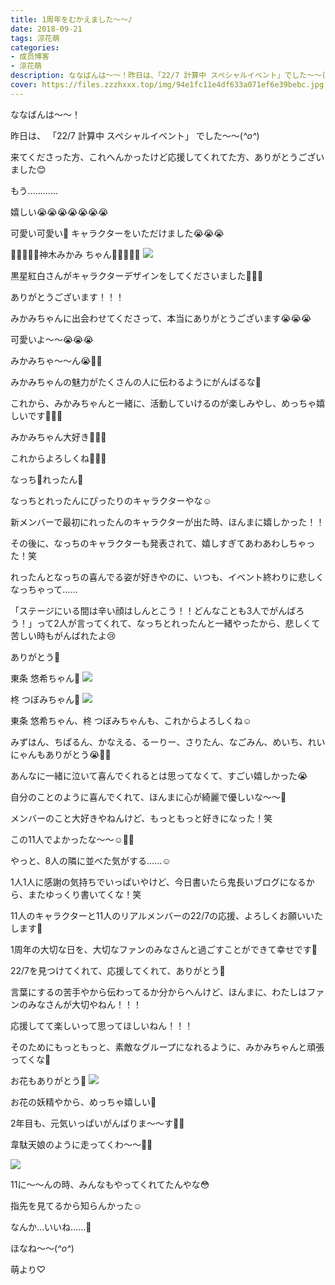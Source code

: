 ```yaml
---
title: 1周年をむかえました〜〜♪
date: 2018-09-21
tags: 涼花萌
categories: 
- 成员博客
- 涼花萌
description: ななばんは〜〜！昨日は、「22/7 計算中 スペシャルイベント」でした〜〜(*^o^*)来てくださった方、これへんかったけど応援してくれてた方、ありがとうございました😊...
cover: https://files.zzzhxxx.top/img/94e1fc11e4df633a071ef6e39bebc.jpg 
---
```







ななばんは〜〜！




昨日は、
「22/7 計算中 スペシャルイベント」
でした〜〜(*^o^*)




来てくださった方、これへんかったけど応援してくれてた方、ありがとうございました😊









もう…………



嬉しい😭😭😭😭😭😭😭






可愛い可愛い💓
キャラクターをいただけました😭😭😭






💓💓💓💓💓神木みかみ ちゃん💓💓💓💓💓
![](https://files.zzzhxxx.top/img/94e1fc11e4df633a071ef6e39bebc.jpg)




黒星紅白さんがキャラクターデザインをしてくださいました💓💓💓



ありがとうございます！！！



みかみちゃんに出会わせてくださって、本当にありがとうございます😭😭😭










可愛いよ〜〜😭😭😭

みかみちゃ〜〜ん😭💓💓


みかみちゃんの魅力がたくさんの人に伝わるようにがんばるな💓




これから、みかみちゃんと一緒に、活動していけるのが楽しみやし、めっちゃ嬉しいです💓💓💓




みかみちゃん大好き💓💓💓



これからよろしくね💓💓💓









なっち💓れったん💓

なっちとれったんにぴったりのキャラクターやな☺️


新メンバーで最初にれったんのキャラクターが出た時、ほんまに嬉しかった！！


その後に、なっちのキャラクターも発表されて、嬉しすぎてあわあわしちゃった！笑





れったんとなっちの喜んでる姿が好きやのに、いつも、イベント終わりに悲しくなっちゃって……



「ステージにいる間は辛い顔はしんとこう！！どんなことも3人でがんばろう！」って2人が言ってくれて、なっちとれったんと一緒やったから、悲しくて苦しい時もがんばれたよ😢

ありがとう💓



東条 悠希ちゃん💓
![](https://files.zzzhxxx.top/img/94e1fc11e4df633a071ef6e39bebc-01.jpg)





柊 つぼみちゃん💓
![](https://files.zzzhxxx.top/img/94e1fc11e4df633a071ef6e39bebc-02.jpg)





東条 悠希ちゃん、柊 つぼみちゃんも、これからよろしくね☺️







みずはん、ちぱるん、かなえる、るーりー、さりたん、なごみん、めいち、れいにゃんもありがとう😭💓💓




あんなに一緒に泣いて喜んでくれるとは思ってなくて、すごい嬉しかった😭


自分のことのように喜んでくれて、ほんまに心が綺麗で優しいな〜〜💓



メンバーのこと大好きやねんけど、もっともっと好きになった！笑


この11人でよかったな〜〜☺️💓💓










やっと、8人の隣に並べた気がする……☺️








1人1人に感謝の気持ちでいっぱいやけど、今日書いたら鬼長いブログになるから、またゆっくり書いてくな！笑






11人のキャラクターと11人のリアルメンバーの22/7の応援、よろしくお願いいたします💓







1周年の大切な日を、大切なファンのみなさんと過ごすことができて幸せです💓



22/7を見つけてくれて、応援してくれて、ありがとう💓




言葉にするの苦手やから伝わってるか分からへんけど、ほんまに、わたしはファンのみなさんが大切やねん！！！


応援してて楽しいって思ってほしいねん！！！


そのためにもっともっと、素敵なグループになれるように、みかみちゃんと頑張ってくな💓







お花もありがとう💓
![](https://files.zzzhxxx.top/img/94e1fc11e4df633a071ef6e39bebc-03.jpg)




お花の妖精やから、めっちゃ嬉しい🌸






2年目も、元気いっぱいがんばりま〜〜す💪🏻


韋駄天娘のように走ってくわ〜〜🏃💨






![](https://files.zzzhxxx.top/img/94e1fc11e4df633a071ef6e39bebc-04.jpg)




11に〜〜んの時、みんなもやってくれてたんやな😳


指先を見てるから知らんかった☺️




なんか…いいね……💓






ほなね〜〜(*^o^*)



萌より♡


